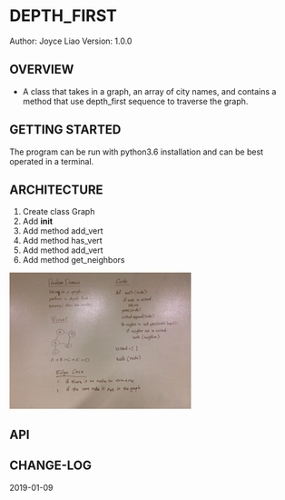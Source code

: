 # DEPTH_FIRST


Author: Joyce Liao
Version: 1.0.0



## OVERVIEW
- A class that takes in a graph, an array of city names, and contains a method that use depth_first sequence to traverse the graph.


## GETTING STARTED
The program can be run with python3.6 installation and can be best operated in a terminal.


## ARCHITECTURE
1. Create class Graph
2. Add __init__
3. Add method add_vert
4. Add method has_vert
5. Add method add_vert
6. Add method get_neighbors

![White Boarding](https://github.com/joyliao07/data_structures_and_algorithms/blob/depth_first/assets/28_depth_first.jpeg)

## API



## CHANGE-LOG



2019-01-09
